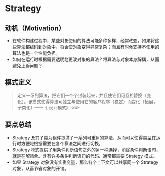 # Strategy

## 动机（Motivation）

- 在软件构建过程中，某些对象使用的算法可能多种多样，经常改变，如果将这些算法都编码到对象中，将会使对象变得异常复杂；而且有时候支持不使用的算法也是一个性能负担。
- 如何在运行时根据需要透明地更改对象的算法？将算法与对象本身解耦，从而避免上诉问题？

## 模式定义

> 定义一系列算法，把它们一个个封装起来，并且使它们可互相替换（变化）。该模式使得算法可独立与使用它的客户程序（稳定）而变化（拓展，子类化）——《 设计模式》 GoF

## 要点总结

- Strategy 及其子类为组件提供了一系列可重用的算法，从而可以使得类型在运行时方便地根据需要在各个算法之间进行切换。
- Strategy 模式提供了用条件判断语句之外的另一种选择，消除条件判断语句，就是在解耦合。含有许多条件判断语句的代码，通常都需要 Strategy 模式。
- 如果 Strategy 对象没有实例变量，那么各个上下文可以共享同一个 Strategy 对象，从而节省对象的开销。